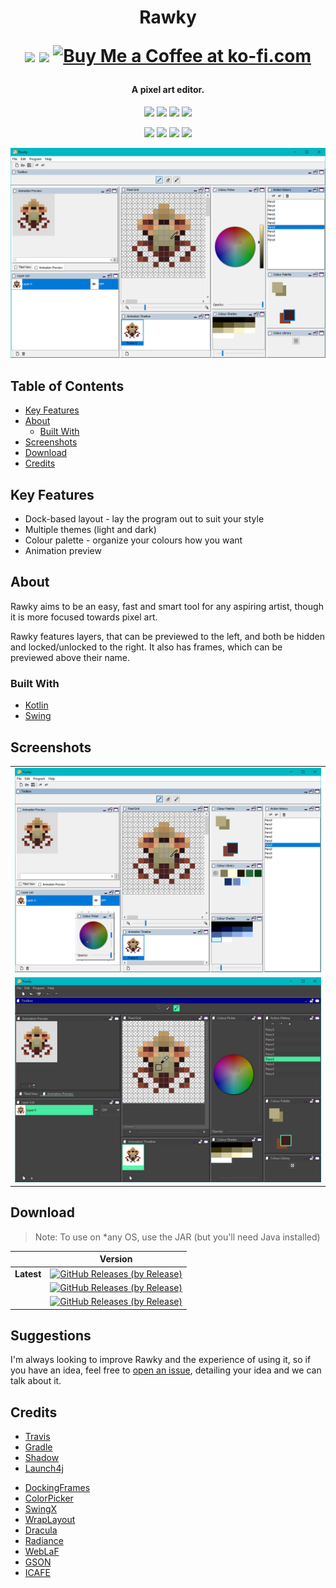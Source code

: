 <h1 align="center">
    Rawky
    <br>
    <p align="center">
        <a href="https://www.patreon.com/DeflatedPickle"><img src="https://c5.patreon.com/external/logo/become_a_patron_button@2x.png" height="24px"></a>
        <a href="https://discord.gg/X4VzEyn"><img height="48px" src="https://i.imgur.com/D5vyVzC.png"></a>
        <a href='https://ko-fi.com/Q5Q0CSWL' target='_blank'><img height='24' style='border:0px;height:24px;' src='https://az743702.vo.msecnd.net/cdn/kofi4.png?v=2' border='0' alt='Buy Me a Coffee at ko-fi.com'/></a>
    </p>
</h1>

<h4 align="center">A pixel art editor.</h4>

<p align="center">
    <a href="http://hits.dwyl.io/DeflatedPickle/Rawky"><img src="http://hits.dwyl.io/DeflatedPickle/Rawky.svg"></a>
    <a href="https://github.com/DeflatedPickle/Rawky/commits/master"><img src="https://img.shields.io/github/last-commit/DeflatedPickle/Rawky.svg"></a>
    <a href="https://travis-ci.org/DeflatedPickle/Rawky"><img src="https://travis-ci.org/DeflatedPickle/Rawky.svg?branch=master"></a>
    <a href="https://codeclimate.com/github/DeflatedPickle/Rawky/maintainability"><img src="https://api.codeclimate.com/v1/badges/b5f7de56e73e0c459a9e/maintainability"></a>
</p>

<p align="center">
    <img src="https://sloc.xyz/github/DeflatedPickle/Rawky/?category=blanks">
    <img src="https://sloc.xyz/github/DeflatedPickle/Rawky/?category=code">
    <img src="https://sloc.xyz/github/DeflatedPickle/Rawky/?category=comments">
    <img src="https://sloc.xyz/github/DeflatedPickle/Rawky/?category=lines">
</p>

<p align="center"><img src="https://raw.githubusercontent.com/DeflatedPickle/Rawky/master/.github/images/Rawky.png"></p>

## Table of Contents
- [Key Features](#key-features)
- [About](#about)
    - [Built With](#built-with)
- [Screenshots](#screenshots)
- [Download](#download)
- [Credits](#credits)

## Key Features
- Dock-based layout - lay the program out to suit your style
- Multiple themes (light and dark)
- Colour palette - organize your colours how you want
- Animation preview

## About
Rawky aims to be an easy, fast and smart tool for any aspiring artist, though it is more focused towards pixel art.

Rawky features layers, that can be previewed to the left, and both be hidden and locked/unlocked to the right.
It also has frames, which can be previewed above their name.

### Built With
- [Kotlin](https://kotlinlang.org/)
- [Swing](https://en.wikipedia.org/wiki/Swing_(Java\\))

## Screenshots
||
|---|
|![Windows 10](.github/images/Rawky_Windows10.png)|
|![Substance Graphite Electric](.github/images/Rawky_Substance_Graphite_Electric.png)|

## Download
> Note: To use on *any OS, use the JAR (but you'll need Java installed)

| | Version |
|---|---|
| **Latest** | [![GitHub Releases (by Release)](https://img.shields.io/github/downloads/DeflatedPickle/Rawky/v0.3.6-alpha/total.svg)](https://github.com/DeflatedPickle/Rawky/releases/tag/v0.3.6-alpha) |
| | [![GitHub Releases (by Release)](https://img.shields.io/github/downloads/DeflatedPickle/Rawky/v0.1.1-alpha/total.svg)](https://github.com/DeflatedPickle/Rawky/releases/tag/v0.1.1-alpha) |
| | [![GitHub Releases (by Release)](https://img.shields.io/github/downloads/DeflatedPickle/Rawky/v0.1.0-alpha/total.svg)](https://github.com/DeflatedPickle/Rawky/releases/tag/v0.1.0-alpha) |

## Suggestions
I'm always looking to improve Rawky and the experience of using it, so if you have an idea, feel free to [open an issue](https://github.com/DeflatedPickle/Rawky/issues/new), detailing your idea and we can talk about it.

## Credits
- [Travis](https://travis-ci.org/)
- [Gradle](https://gradle.org/)
- [Shadow](https://github.com/johnrengelman/shadow)
- [Launch4j](http://launch4j.sourceforge.net/)
* [DockingFrames](https://github.com/Benoker/DockingFrames)
* [ColorPicker](https://mvnrepository.com/artifact/org.drjekyll/colorpicker)
* [SwingX](https://mvnrepository.com/artifact/org.swinglabs/swingx)
* [WrapLayout](https://github.com/DeflatedPickle/WrapLayout)
* [Dracula](https://github.com/bulenkov/Darcula)
* [Radiance](https://github.com/kirill-grouchnikov/radiance)
* [WebLaF](https://github.com/mgarin/weblaf)
* [GSON](https://github.com/google/gson)
* [ICAFE](https://github.com/dragon66/icafe)
